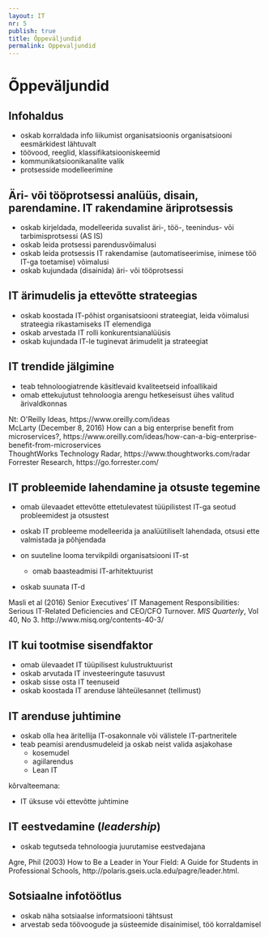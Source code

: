 ```yaml
---
layout: IT
nr: 5
publish: true
title: Õppeväljundid
permalink: Oppevaljundid
---
```


# Õppeväljundid

## Infohaldus
- oskab korraldada info liikumist organisatsioonis organisatsiooni eesmärkidest lähtuvalt
- töövood, reeglid, klassifikatsiooniskeemid
- kommunikatsioonikanalite valik
- protsesside modelleerimine

## Äri- või tööprotsessi analüüs, disain, parendamine. IT rakendamine äriprotsessis
- oskab kirjeldada, modelleerida suvalist äri-, töö-, teenindus- või tarbimisprotsessi (AS IS)
- oskab leida protsessi parendusvõimalusi
- oskab leida protsessis IT rakendamise (automatiseerimise, inimese töö IT-ga toetamise) võimalusi
- oskab kujundada (disainida) äri- või tööprotsessi

## IT ärimudelis ja ettevõtte strateegias
- oskab koostada IT-põhist organisatsiooni strateegiat, leida võimalusi strateegia rikastamiseks IT elemendiga
- oskab arvestada IT rolli konkurentsianalüüsis
- oskab kujundada IT-le tuginevat ärimudelit ja strateegiat

## IT trendide jälgimine
- teab tehnoloogiatrende käsitlevaid kvaliteetseid infoallikaid
- omab ettekujutust tehnoloogia arengu hetkeseisust ühes valitud ärivaldkonnas

<p class='inset'>Nt: O'Reilly Ideas, https://www.oreilly.com/ideas<br>
McLarty (December 8, 2016) How can a big enterprise benefit from microservices?, https://www.oreilly.com/ideas/how-can-a-big-enterprise-benefit-from-microservices<br>
ThoughtWorks Technology Radar, https://www.thoughtworks.com/radar<br>
Forrester Research, https://go.forrester.com/</p>

## IT probleemide lahendamine ja otsuste tegemine
- omab ülevaadet ettevõtte ettetulevatest tüüpilistest IT-ga seotud probleemidest ja otsustest
- oskab IT probleeme modelleerida ja analüütiliselt lahendada, otsusi ette valmistada ja põhjendada

- on suuteline looma tervikpildi organisatsiooni IT-st
  - omab baasteadmisi IT-arhitektuurist
- oskab suunata IT-d 

<p class='inset'>Masli et al (2016) Senior Executives’ IT Management Responsibilities: Serious IT-Related Deficiencies and CEO/CFO Turnover. <i>MIS Quarterly</i>, Vol 40, No 3. http://www.misq.org/contents-40-3/</p>

## IT kui tootmise sisendfaktor
- omab ülevaadet IT tüüpilisest kulustruktuurist
- oskab arvutada IT investeeringute tasuvust
- oskab sisse osta IT teenuseid
- oskab koostada IT arenduse lähteülesannet (tellimust)

## IT arenduse juhtimine
- oskab olla hea äritellija IT-osakonnale või välistele IT-partneritele
- teab peamisi arendusmudeleid ja oskab neist valida asjakohase
  - kosemudel
  - agiilarendus
  - Lean IT

kõrvalteemana:
- IT üksuse või ettevõtte juhtimine

## IT eestvedamine (<i>leadership</i>)
- oskab tegutseda tehnoloogia juurutamise eestvedajana

<p class='inset'>Agre, Phil (2003) How to Be a Leader in Your Field: A Guide for Students in Professional Schools,       http://polaris.gseis.ucla.edu/pagre/leader.html.</p>

## Sotsiaalne infotöötlus
- oskab näha sotsiaalse informatsiooni tähtsust
- arvestab seda töövoogude ja süsteemide disainimisel, töö korraldamisel

